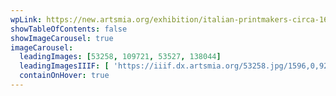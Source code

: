 ```yaml
---
wpLink: https://new.artsmia.org/exhibition/italian-printmakers-circa-1600-four-diverging-paths
showTableOfContents: false
showImageCarousel: true
imageCarousel:
  leadingImages: [53258, 109721, 53527, 138044]
  leadingImagesIIIF: [ 'https://iiif.dx.artsmia.org/53258.jpg/1596,0,926,813/800,/0/default.jpg', 'https://iiif.dx.artsmia.org/109721.jpg/656,806,1291,1134/800,/0/default.jpg', 'https://iiif.dx.artsmia.org/53527.jpg/1007,2158,1912,1679/800,/0/default.jpg', 'https://iiif.dx.artsmia.org/138044.jpg/12579,767,2058,1807/800,/0/default.jpg	' ]
  containOnHover: true
---
```


